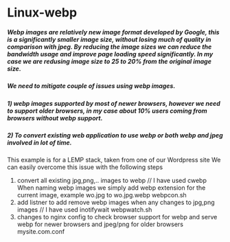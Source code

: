 # Linux-webp

##### Webp images are relatively new image format developed by Google, this is a significantly smaller image size, without losing much of quality in comparison with jpeg. By reducing the image sizes we can reduce the bandwidth usage and improve page loading speed significantly. In my case we are redusing image size to 25 to 20% from the original image size.

##### We need to mitigate couple of issues using webp images. 
##### 1) webp images supported by most of newer browsers, however we need to support older browsers, in my case about 10% users coming from browsers without webp support.
##### 2) To convert existing web application to use webp or both webp and jpeg involved in lot of time.

This example is for a LEMP stack, taken from one of our Wordpress site
We can easily overcome this issue with the following steps
1) convert all existing jpg,png,.. images to webp // I have used cwebp
When naming webp images we simply add webp extension for the current image, example  wo.jpg to wo.jpg.webp
webpcon.sh
2) add listner to add remove webp images when any changes to jpg,png images // I have used inotifywait
webpwatch.sh
3) changes to nginx config to check browser support for webp and serve webp for newer browsers and jpeg/png for older browsers
mysite.com.conf
